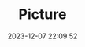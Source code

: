 ---
weight: 1
images:
- /images/edited/55.jpeg
title: Picture
date: 2023-12-07 22:09:52
tags: [luminarneo,work,ilce7m3]
---